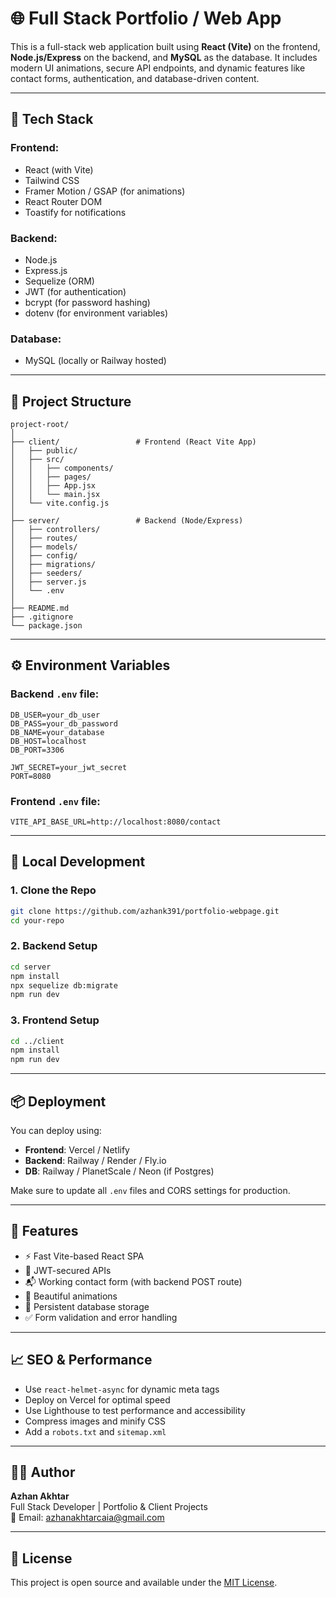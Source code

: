 
# 🌐 Full Stack Portfolio / Web App

This is a full-stack web application built using **React (Vite)** on the frontend, **Node.js/Express** on the backend, and **MySQL** as the database. It includes modern UI animations, secure API endpoints, and dynamic features like contact forms, authentication, and database-driven content.

---

## 🚀 Tech Stack

### Frontend:
- React (with Vite)
- Tailwind CSS
- Framer Motion / GSAP (for animations)
- React Router DOM
- Toastify for notifications

### Backend:
- Node.js
- Express.js
- Sequelize (ORM)
- JWT (for authentication)
- bcrypt (for password hashing)
- dotenv (for environment variables)

### Database:
- MySQL (locally or Railway hosted)

---

## 📁 Project Structure

```
project-root/
│
├── client/                 # Frontend (React Vite App)
│   ├── public/
│   ├── src/
│   │   ├── components/
│   │   ├── pages/
│   │   ├── App.jsx
│   │   └── main.jsx
│   └── vite.config.js
│
├── server/                 # Backend (Node/Express)
│   ├── controllers/
│   ├── routes/
│   ├── models/
│   ├── config/
│   ├── migrations/
│   ├── seeders/
│   ├── server.js
│   └── .env
│
├── README.md
├── .gitignore
└── package.json
```

---

## ⚙️ Environment Variables

### Backend `.env` file:

```
DB_USER=your_db_user
DB_PASS=your_db_password
DB_NAME=your_database
DB_HOST=localhost
DB_PORT=3306

JWT_SECRET=your_jwt_secret
PORT=8080
```

### Frontend `.env` file:

```
VITE_API_BASE_URL=http://localhost:8080/contact
```

---

## 🧪 Local Development

### 1. Clone the Repo

```bash
git clone https://github.com/azhank391/portfolio-webpage.git
cd your-repo
```

### 2. Backend Setup

```bash
cd server
npm install
npx sequelize db:migrate
npm run dev
```

### 3. Frontend Setup

```bash
cd ../client
npm install
npm run dev
```

---

## 📦 Deployment

You can deploy using:
- **Frontend**: Vercel / Netlify
- **Backend**: Railway / Render / Fly.io
- **DB**: Railway / PlanetScale / Neon (if Postgres)

Make sure to update all `.env` files and CORS settings for production.

---

## 🧠 Features

- ⚡ Fast Vite-based React SPA
- 🔐 JWT-secured APIs
- 📬 Working contact form (with backend POST route)
- 🎨 Beautiful animations
- 💾 Persistent database storage
- ✅ Form validation and error handling

---

## 📈 SEO & Performance

- Use `react-helmet-async` for dynamic meta tags
- Deploy on Vercel for optimal speed
- Use Lighthouse to test performance and accessibility
- Compress images and minify CSS
- Add a `robots.txt` and `sitemap.xml`

---

## 🧑‍💻 Author

**Azhan Akhtar**  
Full Stack Developer | Portfolio & Client Projects  
📧 Email: azhanakhtarcaia@gmail.com  

---

## 📄 License

This project is open source and available under the [MIT License](LICENSE).
